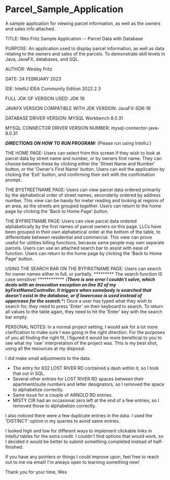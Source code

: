 # Parcel_Sample_Application
A sample application for viewing parcel information, as well as the owners and sales info attached.

TITLE:
Wes Fritz Sample Application -- Parcel Data with Database

PURPOSE:
An application used to display parcel information, as well as data relating to the owners and sales of the parcels.
To demonstrate skill levels in Java, JavaFX, databases, and SQL.

AUTHOR:
Wesley Fritz

DATE: 24 FEBRUARY 2023

IDE:
IntelliJ IDEA Community Edition 2022.2.3

FULL JDK OF VERSION USED:
JDK 19

JAVAFX VERSION COMPATIBLE WITH JDK VERSION:
JavaFX-SDK-19

DATABASE DRIVER VERSION:
MYSQL Workbench 8.0.31

MYSQL CONNECTOR DRIVER VERSION NUMBER:
mysql-connector-java-8.0.31


***DIRECTIONS ON HOW TO RUN PROGRAM:***
(Please run using IntelliJ.)

THE HOME PAGE:
Users can select from this screen if they wish to look at parcel data by street name and number, or by owners first name.
They can choose between these by clicking either the 'Street Name and Number' button, or the 'Owner's First Name' button.
Users can exit the application by clicking the 'Exit' button, and confirming their exit with the confirmation prompt.

THE BYSTREETNAME PAGE:
Users can view parcel data ordered primarily by the alphabetical order of street names, secondarily ordered by address number.
This view can be handy for meter reading and looking at regions of an area, as the streets are grouped together.
Users can return to the home page by clicking the 'Back to Home Page' button.

THE BYFIRSTNAME PAGE:
Users can view parcel data ordered alphabetically by the first names of parcel owners on this page.
LLCs have been grouped in their own alphabetical order at the bottom of the table, to differentiate between residential and commercial.
This view can prove useful for utilities billing functions, because same people may own separate parcels.
Users can use an attached search bar to assist with ease of function.
Users can return to the home page by clicking the 'Back to Home Page' button.

USING THE SEARCH BAR ON THE BYFIRSTNAME PAGE:
Users can search for owner names either in full, or partially.
********* The search function IS case sensitive! ************
(*****There is one error I couldn't solve, which deals with an invocation exception on line 92 of my byFirstNameController.
It triggers when somebody is searched that doesn't exist in the database, or if lowercase is used instead of uppercase for the search.******)
Once a user has typed what they wish to search for, they need to press 'Enter' on their keyboard to search.
To return all values to the table again, they need to hit the 'Enter' key with the search bar empty.

PERSONAL NOTES:
In a normal project setting, I would ask for a lot more clarification to make sure I was going in the right direction.
For the purposes of you all finding the right fit, I figured it would be more beneficial to you to see what my 'raw' interpretation of the project was.
This is my best shot, using all the resources at my disposal.

I did make small adjustments to the data.
- The entry for 632 LOST RIVER RD contained a dash within it, so I took that out in SQL.
- Several other entries for LOST RIVER RD spaces between their apartment/suite numbers and letter designators, so I removed the space to alphabetize correctly.
- Same issue for a couple of ARNOLD RD entries.
- MISTY CIR had an occasional zero left at the end of a few entries, so I removed those to alphabetize correctly.

I also noticed there were a few duplicate entries in the data. I used the 'DISTINCT' option in my queries to avoid same entries.

I looked high and low for different ways to implement clickable links in IntelliJ tables for the extra credit.
I couldn't find options that would work, so I decided it would be better to submit something completed instead of half-finished.

If you have any pointers or things I could improve upon, feel free to reach out to me via email! I'm always open to learning something new!

Thank you for your time,
Wes
